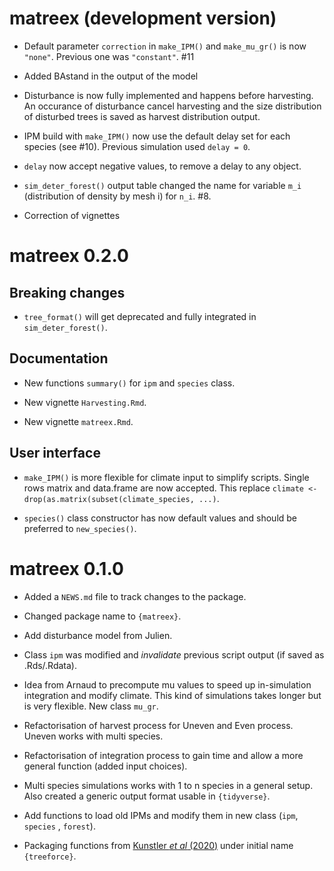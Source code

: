 # matreex (development version)

* Default parameter `correction` in `make_IPM()` and `make_mu_gr()` is now `"none"`. Previous one was `"constant"`. #11

* Added BAstand in the output of the model

* Disturbance is now fully implemented and happens before harvesting. An 
occurance of disturbance cancel harvesting and the size distribution of
disturbed trees is saved as harvest distribution output.

* IPM build with `make_IPM()` now use the default delay set for each species (see #10). Previous simulation used `delay = 0`.

* `delay` now accept negative values, to remove a delay to any object.

* `sim_deter_forest()` output table changed the name for variable `m_i` (distribution of density by mesh i) for `n_i`. #8.

* Correction of vignettes

# matreex 0.2.0

## Breaking changes

* `tree_format()` will get deprecated and fully integrated in `sim_deter_forest()`.

## Documentation

* New functions `summary()` for `ipm` and `species` class.

* New vignette `Harvesting.Rmd`.

* New vignette `matreex.Rmd`.

## User interface

* `make_IPM()` is more flexible for climate input to simplify scripts. 
Single rows matrix and data.frame are now accepted. 
This replace `climate <- drop(as.matrix(subset(climate_species, ...)`.

* `species()` class constructor has now default values and should be preferred to `new_species()`.

# matreex 0.1.0

* Added a `NEWS.md` file to track changes to the package.

* Changed package name to `{matreex}`.

* Add disturbance model from Julien.

* Class `ipm` was modified and *invalidate* previous script output (if saved as
.Rds/.Rdata).

* Idea from Arnaud to precompute mu values to speed up in-simulation integration
and modify climate. This kind of simulations takes longer but is very flexible. 
New class `mu_gr`.

* Refactorisation of harvest process for Uneven and Even process. 
Uneven works with multi species.

* Refactorisation of integration process to gain time and allow a more general
function (added input choices).

* Multi species simulations works with 1 to n species in a general setup. 
Also created a generic output format usable in `{tidyverse}`.

* Add functions to load old IPMs and modify them in new class (`ipm`, `species`
, `forest`).

* Packaging functions from [Kunstler *et al* (2020)](https://doi.org/10.1111/1365-2745.13533) under initial name `{treeforce}`.

